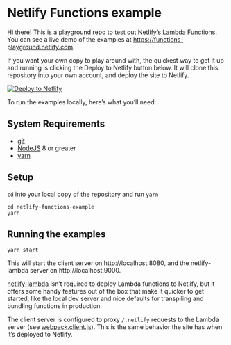 # Netlify Functions example

Hi there! This is a playground repo to test out [Netlify’s Lambda Functions](https://www.netlify.com/docs/functions). You can see a live
demo of the examples at https://functions-playground.netlify.com.

If you want your own copy to play around with, the quickest way to get it up
and running is clicking the Deploy to Netlify button below. It will clone
this repository into your own account, and deploy the site to Netlify.

[![Deploy to Netlify](https://www.netlify.com/img/deploy/button.svg)](https://app.netlify.com/start/deploy?repository=https://github.com/imorente/netlify-functions-example)

To run the examples locally, here’s what you’ll need:

## System Requirements

* [git](https://git-scm.com)
* [NodeJS](nodejs.org) 8 or greater
* [yarn](yarnpkg.com)

## Setup

`cd` into your local copy of the repository and run `yarn`

```
cd netlify-functions-example
yarn
```

## Running the examples

```
yarn start
```

This will start the client server on http://localhost:8080, and the netlify-lambda server on http://localhost:9000.

[netlify-lambda](https://github.com/netlify/netlify-lambda) isn’t required to deploy Lambda functions to Netlify, but it offers some handy features out of the box that make it quicker to get started, like the local dev server and nice defaults for transpiling and bundling functions in production.

The client server is configured to proxy `/.netlify` requests to the Lambda server (see [webpack.client.js](webpack.client.js)). This is the same behavior the site has when it’s deployed to Netlify.
